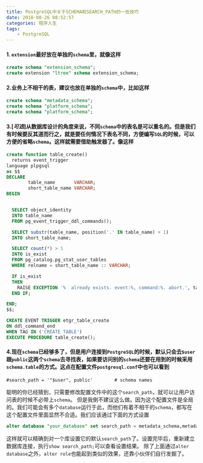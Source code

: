 ```yaml
---
title: PostgreSQL中关于SCHEMA和SEARCH_PATH的一些技巧
date: 2018-08-26 08:52:57
categories: 程序人生
tags:
    - PostgreSQL
---
```

#### 1. `extension`最好放在单独的`schema`里，就像这样
```sql
create schema "extension_schema";
create extension "ltree" schema extension_schema;
```

#### 2.业务上不相干的表，建议也放在单独的`schema`中，比如这样
```sql
create schema "metadata_schema";
create schema "platform_schema";
create schema "platform_schema";
```

#### 3.[*可选*]从数据库设计的角度来说，不同`schema`中的表名是可以重名的。但是我们有时候要反其道而行之，就是要任何情况下表名不同，方便编写`SQL`的时候，可以方便的省略`schema`。这样就需要借助触发器了。像这样
```sql
create function table_create()
  returns event_trigger
language plpgsql
as $$
DECLARE 
        table_name       VARCHAR;
        short_table_name VARCHAR;
BEGIN


  SELECT object_identity
  INTO table_name
  FROM pg_event_trigger_ddl_commands();

  SELECT substr(table_name, position('.' IN table_name) + 1)
  INTO short_table_name;

  SELECT count(*) > 1
  INTO is_exist
  FROM pg_catalog.pg_stat_user_tables
  WHERE relname = short_table_name :: VARCHAR;

  IF is_exist
  THEN
    RAISE EXCEPTION '%  already exists. event:%, command:%. abort.', table_name, TG_EVENT, TG_TAG;
  END IF;

END;
$$;
```
```sql
CREATE EVENT TRIGGER etgr_table_create
ON ddl_command_end
WHEN TAG IN ('CREATE TABLE')
EXECUTE PROCEDURE table_create();
```

#### 4.现在`schema`已经够多了，但是用户连接到`PostgreSQL`的时候，默认只会去`$user`跟`public`这两个`schema`去寻找表，如果要访问别的`schema`还要在用到的时候采用`schema.table`的方式。这点在配置文件`postgresql.conf`中也可以看到
```
#search_path = '"$user", public'        # schema names
```
聪明的你已经猜到，只需要修改配置文件中的这个`search_path`，就可以让用户访问表的时候不必带上`schema`。
但是我倒不建议这么做。因为这个配置文件是全局的。我们可能会有多个`database`运行于此，而他们有着不相干的`schema`，都写在这个配置文件里面显然不合适。我们应该通过下面的方式设置
```sql
alter database "your_database" set search_path = metadata_schema,metadata_schema,platform_schema,public;
```
这样就可以精确到对一个库设置它的默认`search_path`了。设置完毕后，重新建立数据库连接，执行`show search_path;`可以查看设置结果。
除了上面通过`alter database`之外，`alter role`也能起到类似的效果，还靠小伙伴们自行发掘了。
